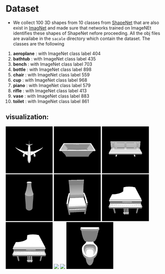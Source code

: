 # Dataset
- We collect 100 3D shapes from 10 classes from [ShapeNet](https://www.shapenet.org/) that are also exist in [ImagNet](http://www.image-net.org/) and made sure that networks trained on ImageNEt identifies these shapes of ShapeNet nefore proceeding. All the obj files are availabe in the `sacale` directory which contain the dataset. The classes are the following 
1. **aeroplane** : with ImageNet class label 404
1. **bathtub** : with ImageNet class label 435
1. **bench** : with ImageNet class label 703
1. **bottle** : with ImageNet class label 898
1. **chair** : with ImageNet class label 559
1. **cup** : with ImageNet class label 968
1. **piano** : with ImageNet class label 579
1. **rifle** : with ImageNet class label 413
1. **vase** : with ImageNet class label 883
1. **toilet** : with ImageNet class label 861
## visualization:
<img src='../results/class_0_.gif' width=150>  <img src='../results/class_1_.gif' width=150>  <img src='../results/class_2_.gif' width=150>  <img src='../results/class_3_.gif' width=150>  <img src='../results/class_4_.gif' width=150>  <img src='../results/class_5_.gif' width=150> <img src='../results/class_6_.gif' width=150>  <img src='../results/class_7_.gif' width=150> <img src='../results/class_8_.gif' width=150>  <img src='../results/class_9_.gif' width=150> 
